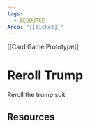 ```yaml
---
tags:
  - RESOURCE
Area: "[[Ticket]]"
---
```

[[Card Game Prototype]]
# Reroll Trump
Reroll the trump suit

## Resources
